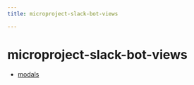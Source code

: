 ```yaml
---
title: microproject-slack-bot-views

---
```


# microproject-slack-bot-views

* [modals](https://slack.dev/bolt-js/concepts#creating-modals)